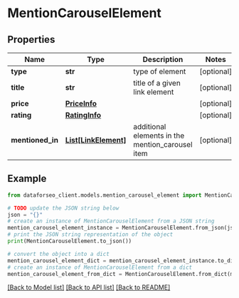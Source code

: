 # MentionCarouselElement


## Properties

Name | Type | Description | Notes
------------ | ------------- | ------------- | -------------
**type** | **str** | type of element | [optional] 
**title** | **str** | title of a given link element | [optional] 
**price** | [**PriceInfo**](PriceInfo.md) |  | [optional] 
**rating** | [**RatingInfo**](RatingInfo.md) |  | [optional] 
**mentioned_in** | [**List[LinkElement]**](LinkElement.md) | additional elements in the mention_carousel item | [optional] 

## Example

```python
from dataforseo_client.models.mention_carousel_element import MentionCarouselElement

# TODO update the JSON string below
json = "{}"
# create an instance of MentionCarouselElement from a JSON string
mention_carousel_element_instance = MentionCarouselElement.from_json(json)
# print the JSON string representation of the object
print(MentionCarouselElement.to_json())

# convert the object into a dict
mention_carousel_element_dict = mention_carousel_element_instance.to_dict()
# create an instance of MentionCarouselElement from a dict
mention_carousel_element_from_dict = MentionCarouselElement.from_dict(mention_carousel_element_dict)
```
[[Back to Model list]](../README.md#documentation-for-models) [[Back to API list]](../README.md#documentation-for-api-endpoints) [[Back to README]](../README.md)


